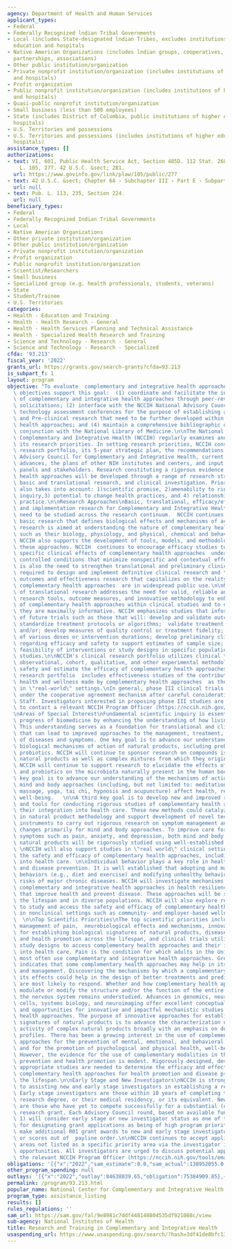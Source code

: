 ```yaml
---
agency: Department of Health and Human Services
applicant_types:
- Federal
- Federally Recognized lndian Tribal Governments
- Local (includes State-designated lndian Tribes, excludes institutions of higher
  education and hospitals
- Native American Organizations (includes lndian groups, cooperatives, corporations,
  partnerships, associations)
- Other public institution/organization
- Private nonprofit institution/organization (includes institutions of higher education
  and hospitals)
- Profit organization
- Public nonprofit institution/organization (includes institutions of higher education
  and hospitals)
- Quasi-public nonprofit institution/organization
- Small business (less than 500 employees)
- State (includes District of Columbia, public institutions of higher education and
  hospitals)
- U.S. Territories and possessions
- U.S. Territories and possessions (includes institutions of higher education and
  hospitals)
assistance_types: []
authorizations:
- text: VI, 601, Public Health Service Act, Section 485D. 112 Stat. 2681-387. Pub.
    L. 105, 277. 42 U.S.C. &sect; 281.
  url: https://www.govinfo.gov/link/plaw/105/public/277
- text: 42 U.S.C. &sect; Chapter 6A › Subchapter III › Part E › Subpart 5 › § 287c–21.
  url: null
- text: Pub. L. 113, 235, Section 224.
  url: null
beneficiary_types:
- Federal
- Federally Recognized Indian Tribal Governments
- Local
- Native American Organizations
- Other private institution/organization
- Other public institution/organization
- Private nonprofit institution/organization
- Profit organization
- Public nonprofit institution/organization
- Scientist/Researchers
- Small business
- Specialized group (e.g. health professionals, students, veterans)
- State
- Student/Trainee
- U.S. Territories
categories:
- Health - Education and Training
- Health - Health Research - General
- Health - Health Services Planning and Technical Assistance
- Health - Specialized Health Research and Training
- Science and Technology - Research - General
- Science and Technology - Research - Specialized
cfda: '93.213'
fiscal_year: '2022'
grants_url: https://grants.gov/search-grants?cfda=93.213
is_subpart_f: 1
layout: program
objective: "To evaluate  complementary and integrative health approaches.  The following\
  \ objectives support this goal:  (1) coordinate and facilitate the investigation\
  \ of complementary and integrative health approaches through peer-reviewed grant\
  \ solicitations; (2) interface with the NCCIH National Advisory Council; (3) conduct\
  \ technology assessment conferences for the purpose of establishing areas of Clinical\
  \ and Pre-clinical research that need to be further developed within complementary\
  \ health approaches; and (4) maintain a comprehensive bibliographic data base in\
  \ conjunction with the National Library of Medicine.\n\nThe National Center for\
  \ Complementary and Integrative Health (NCCIH) regularly examines and redefines\
  \ its research priorities. In setting research priorities, NCCIH considers its existing\
  \ research portfolio, its 5-year strategic plan, the recommendations of the National\
  \ Advisory Council for Complementary and Integrative Health, current scientific\
  \ advances, the plans of other NIH institutes and centers, and input from expert\
  \ panels and stakeholders. Research constituting a rigorous evidence base for complementary\
  \ health approaches will be developed through a range of research strategies including\
  \ basic and translational research, and clinical investigation. Priority setting\
  \ also takes into account: 1)scientific promise, 2)amenability to rigorous scientific\
  \ inquiry,3) potential to change health practices, and 4) relationship to use and\
  \ practice.\n\nResearch Approaches\nBasic, translational, efficacy/effectiveness,\
  \ and implementation research for Complementary and Integrative Health approaches\
  \ need to be studied across the research continuum.  NCCIH continues to emphasize\
  \ basic research that defines biological effects and mechanisms of action; this\
  \ research is aimed at understanding the nature of complementary health approaches\
  \ such as their biology, physiology, and physical, chemical and behavioral properties.\
  \ NCCIH also supports the development of tools, models, and methodologies for studying\
  \ these approaches. NCCIH  continues to encourage efficacy studies to determine\
  \ specific clinical effects of complementary health approaches  under carefully\
  \ controlled conditions that minimize nonspecific and contextual effects. There\
  \ is also the need to strengthen translational and preliminary clinical research\
  \ required to design and implement definitive clinical research and \"real world\"\
  \ outcomes and effectiveness research that capitalizes on the reality that many\
  \ complementary health approaches  are in widespread public use.\n\nNCCIH’s support\
  \ of translational research addresses the need for valid, reliable and relevant\
  \ research tools, outcome measures, and innovative methodology to enhance the rigor\
  \ of complementary health approaches within clinical studies and to ensure that\
  \ they are maximally informative. NCCIH emphasizes studies that inform the design\
  \ of future trials such as those that will: develop and validate outcome measures;\
  \ standardize treatment protocols or algorithms;  validate treatment algorithms\
  \ and/or; develop measures of quality control or treatment fidelity; assess effects\
  \ of various doses or intervention durations; develop preliminary clinical evidence\
  \ regarding efficacy and safety to support estimates of sample size; or establish\
  \ feasibility of interventions or study designs in specific populations for future\
  \ studies.\n\nNCCIH's clinical research portfolio utilizes clinical trial, case-control,\
  \ observational, cohort, qualitative, and other experimental methodologies to determine\
  \ safety and estimate the efficacy of complementary health approaches. The clinical\
  \ research portfolio  includes effectiveness studies of the contribution to improved\
  \ health and wellness made by complementary health approaches  as they are practiced\
  \ in \"real-world\" settings.\nIn general, phase III clinical trials will be supported\
  \ under the cooperative agreement mechanism after careful consideration by NCCIH\
  \ Staff. Investigators interested in proposing phase III studies are strongly encouraged\
  \ to contact a relevant NCCIH Program Officer (https://nccih.nih.gov/tools/emailprogramofficers).\n\
  \nAreas of Special Interest\nFundamental scientific inquiry is essential to the\
  \ progress of biomedicine by enhancing the understanding of how living systems work.\
  \ This understanding serves as a foundation for translational and clinical studies\
  \ that can lead to improved approaches to the management, treatment, and prevention\
  \ of diseases and symptoms. One key goal is to advance our understanding of basic\
  \ biological mechanisms of action of natural products, including prebiotics and\
  \ probiotics. NCCIH will continue to sponsor research on compounds isolated from\
  \ natural products as well as complex mixtures from which they originate. Additionally,\
  \ NCCIH will continue to support research to elucidate the effects of prebiotics\
  \ and probiotics on the microbiota naturally present in the human body. \n\nAnother\
  \ key goal is to advance our understanding of the mechanisms of action by which\
  \ mind and body approaches (including, but not limited to: meditation, spinal manipulation,\
  \ massage, yoga, tai chi, hypnosis and acupuncture) affect health, resiliency, and\
  \ well-being.   \n\nA third key goal is to develop new and improved research methods\
  \ and tools for conducting rigorous studies of complementary health approaches and\
  \ their integration into health care. These new methods could catalyze advances\
  \ in natural product methodology and support development of novel technology and\
  \ instruments to carry out rigorous research on symptom management and functional\
  \ changes primarily for mind and body approaches. To improve care for hard -to-manage\
  \ symptoms such as pain, anxiety, and depression, both mind and body practices and\
  \ natural products will be rigorously studied using well-established methodology.\
  \ \nNCCIH will also support studies in \"real world\" clinical settings to test\
  \ the safety and efficacy of complementary health approaches, including their integration\
  \ into health care. \n\nIndividual behavior plays a key role in health promotion\
  \ and disease prevention. It is well established that adopting and maintaining healthy\
  \ behaviors (e.g., diet and exercise) and modifying unhealthy behaviors reduces\
  \ risks of major chronic diseases. NCCIH will investigate mechanisms of action of\
  \ complementary and integrative health approaches in health resilience and practices\
  \ that improve health and prevent disease. These approaches will be studied across\
  \ the lifespan and in diverse populations. NCCIH will also explore research opportunities\
  \ to study and access the safety and efficacy of complementary health approaches\
  \ in nonclinical settings such as community- and employer-based wellness programs.\
  \  \n\nTop Scientific Priorities\nThe top scientific priorities include the nonpharmacologic\
  \ management of pain,  neurobiological effects and mechanisms, innovative approaches\
  \ for establishing biological signatures of natural products, disease prevention\
  \ and health promotion across the lifespan, and clinical trials utilizing innovative\
  \ study designs to access complementary health approaches and their integration\
  \ into health care. Pain is the condition for which adults in the United States\
  \ most often use complementary and integrative health approaches. Growing evidence\
  \ indicates that some complementary health approaches may help in its treatment\
  \ and management. Discovering the mechanisms by which a complementary approach exerts\
  \ its effects could help in the design of better treatments and predict which people\
  \ are most likely to respond. Whether and how complementary health approaches directly\
  \ modulate or modify the structure and/or the function of the entire or part of\
  \ the nervous system remains understudied. Advances in genomics, neuroscience, stem\
  \ cells, systems biology, and neuroimaging offer excellent conceptual resources\
  \ and opportunities for innovative and impactful mechanistic studies of complementary\
  \ health approaches. The purpose of innovative approaches for establishing biological\
  \ signatures of natural products is to advance the characterization of the biologic\
  \ activity of complex natural products broadly with an emphasis on determining metabolic\
  \ profiles. There has been a growing interest in the use of complementary health\
  \ approaches for the prevention of mental, emotional, and behavioral disorders \
  \ and for the promotion of psychological and physical health, well-being, and resilience.\
  \ However, the evidence for the use of complementary modalities in the context of\
  \ prevention and health promotion is modest. Rigorously designed, developmentally\
  \ appropriate studies are needed to determine the efficacy and effectiveness of\
  \ complementary health approaches for health promotion and disease prevention across\
  \ the lifespan.\n\nEarly Stage and New Investigators\nNCCIH is strongly committed\
  \ to assisting new and early stage investigators in establishing a research career.\
  \ Early stage investigators are those within 10 years of completing their terminal\
  \ research degree, or their medical residency, or its equivalent. New investigators\
  \ are those who have yet to compete successfully for a substantial (e.g., R01) NIH\
  \ research grant. Each Advisory Council round, based on available funds, NCCIH:\
  \ 1) will consider early stage or new investigator status as one of the criteria\
  \ for designating grant applications as being of high program priority and 2) may\
  \ make additional R01 grant awards to new and early stage investigators with percentiles\
  \ or scores out of  payline order.\n\nNCCIH continues to accept applications in\
  \ areas not listed as a specific priority area via the investigator initiated funding\
  \ opportunities. All investigators are urged to discuss potential applications with\
  \ the relevant NCCIH Program Officer (https://nccih.nih.gov/tools/emailprogramofficers)"
obligations: '[{"x":"2022","sam_estimate":0.0,"sam_actual":138952055.0,"usa_spending_actual":113219342.61},{"x":"2023","sam_estimate":146147616.0,"sam_actual":0.0,"usa_spending_actual":118603904.84},{"x":"2024","sam_estimate":146147616.0,"sam_actual":0.0,"usa_spending_actual":118986469.27}]'
other_program_spending: null
outlays: '[{"x":"2022","outlay":84638839.65,"obligation":75384909.85},{"x":"2023","outlay":47247698.89,"obligation":58536852.25},{"x":"2024","outlay":70266843.97,"obligation":39448824.0}]'
permalink: /program/93.213.html
popular_name: National Center for Complementary and Integrative Health
program_type: assistance_listing
results: []
rules_regulations: ''
sam_url: https://sam.gov/fal/9e8981c7ddf448148804535df921088c/view
sub-agency: National Institutes of Health
title: Research and Training in Complementary and Integrative Health
usaspending_url: https://www.usaspending.gov/search/?hash=3df41de8bfc13a873ec075038545a862
---
```

